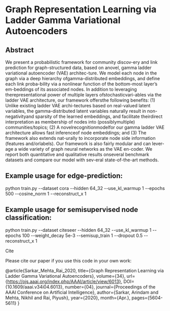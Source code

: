 # Graph Representation Learning via Ladder Gamma Variational Autoencoders

## Abstract
We present a probabilistic framework for community discov-ery and link prediction for graph-structured data, based on anovel, gamma ladder variational autoencoder (VAE) architec-ture. We model each node in the graph via a deep hierarchy ofgamma-distributed embeddings, and define each link proba-bility via a nonlinear function of the bottom-most layer’s em-beddings of its associated nodes. In addition to leveraging therepresentational power of multiple layers ofstochasticvari-ables via the ladder VAE architecture, our framework offersthe following benefits: (1) Unlike existing ladder VAE archi-tectures  based  on  real-valued  latent  variables,  the  gamma-distributed latent variables naturally result in non-negativityand sparsity of the learned embeddings, and facilitate theirdirect interpretation as membership of nodes into (possiblymultiple) communities/topics; (2) A novelrecognitionmodelfor our gamma ladder VAE architecture allows fast inferenceof node embeddings; and (3) The framework also extends nat-urally to incorporate node side information (features and/orlabels). Our framework is also fairly modular and can lever-age a wide variety of graph neural networks as the VAE en-coder. We report both quantitative and qualitative results onseveral benchmark datasets and compare our model with sev-eral state-of-the-art methods.

## Example usage for edge-prediction:
python train.py --dataset cora --hidden 64_32 --use_kl_warmup 1 --epochs 500 --cosine_norm 1 --reconstruct_x 1

## Example usage for semisupervised node classification:
python train.py --dataset citeseer --hidden 64_32 --use_kl_warmup 1 --epochs 100  --weight_decay 5e-3 --semisup_train 1 --dropout 0.5 --reconstruct_x 1

Cite

Please cite our paper if you use this code in your own work:

@article{Sarkar_Mehta_Rai_2020, 
title={Graph Representation Learning via Ladder Gamma Variational Autoencoders}, 
volume={34}, url={https://ojs.aaai.org/index.php/AAAI/article/view/6013}, DOI={10.1609/aaai.v34i04.6013}, 
number={04}, journal={Proceedings of the AAAI Conference on Artificial Intelligence}, 
author={Sarkar, Arindam and Mehta, Nikhil and Rai, Piyush}, year={2020}, month={Apr.}, 
pages={5604-5611} }

